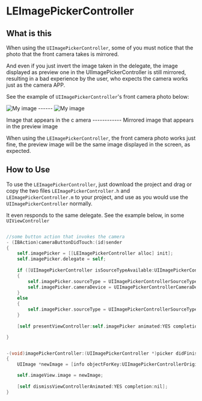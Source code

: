 LEImagePickerController
===========

## What is this

When using the `UIImagePickerController`, some of you must notice that the photo that the front camera takes is mirrored.

And even if you just invert the image taken in the delegate, the image displayed as preview one in the UIImagePickerController
is still mirrored, resulting in a bad experience by the user, who expects the camera works just as the camera APP.

See the example of `UIImagePickerController`'s front camera photo below:

![My image](http://img27.imageshack.us/img27/5982/y1pe.png)  ------ ![My image](http://imageshack.us/a/img836/2940/mehu.png)

Image that appears in the c amera  ------------   Mirrored image that appears in the preview image


When using the `LEImagePickerController`, the front camera photo works just fine, the preview image will be the same image displayed in the screen, as expected.


## How to Use

To use the `LEImagePickerController`, just download the project and drag or copy the two files `LEImagePickerController.h` and `LEImagePickerController.m` to 
your project, and use as you would use the `UIImagePickerController` normally.

It even responds to the same delegate. See the example below, in some `UIViewController`

```  objective-c

//some button action that invokes the camera
- (IBAction)cameraButtonDidTouch:(id)sender
{
    self.imagePicker = [[LEImagePickerController alloc] init];
    self.imagePicker.delegate = self;
    
    if ([UIImagePickerController isSourceTypeAvailable:UIImagePickerControllerSourceTypeCamera])
    {
        self.imagePicker.sourceType = UIImagePickerControllerSourceTypeCamera;
        self.imagePicker.cameraDevice = UIImagePickerControllerCameraDeviceFront;
    }
    else
    {
        self.imagePicker.sourceType = UIImagePickerControllerSourceTypePhotoLibrary;
    }
    
    [self presentViewController:self.imagePicker animated:YES completion:nil];

}


-(void)imagePickerController:(UIImagePickerController *)picker didFinishPickingMediaWithInfo:(NSDictionary *)info
{
    UIImage *newImage = [info objectForKey:UIImagePickerControllerOriginalImage];

    self.imageView.image = newImage;
    
    [self dismissViewControllerAnimated:YES completion:nil];
}
```
